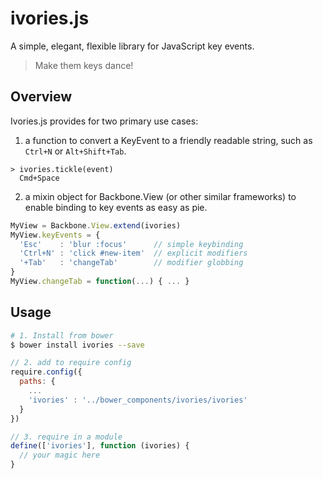 ivories.js
==========
A simple, elegant, flexible library for JavaScript key events.
> Make them keys dance!

## Overview

Ivories.js provides for two primary use cases:

1) a function to convert a KeyEvent to a friendly readable string, such as `Ctrl+N` or `Alt+Shift+Tab`.

```
> ivories.tickle(event)
  Cmd+Space
```

2) a mixin object for Backbone.View (or other similar frameworks) to enable binding to key events as easy as pie.

```javascript
MyView = Backbone.View.extend(ivories)
MyView.keyEvents = {
  'Esc'    : 'blur :focus'      // simple keybinding
  'Ctrl+N' : 'click #new-item'  // explicit modifiers
  '+Tab'   : 'changeTab'        // modifier globbing
}
MyView.changeTab = function(...) { ... } 
```

## Usage

```bash
# 1. Install from bower
$ bower install ivories --save
```

```javascript
// 2. add to require config
require.config({
  paths: {
    ...
    'ivories' : '../bower_components/ivories/ivories'
  }
})
```

```javascript
// 3. require in a module
define(['ivories'], function (ivories) {
  // your magic here
}
```
